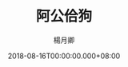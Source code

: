---
issue: 288
title: 阿公佮狗
author: 楊月卿
date: 2018-08-16T00:00:00.000+08:00
topic: 懷想
difficulty: 2
wikidata: Q98095713
wikidata_link: https://www.wikidata.org/wiki/Q98095713
---